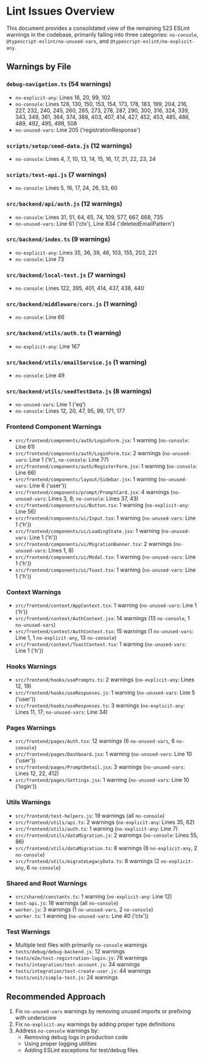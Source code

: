 # Lint Issues Overview

This document provides a consolidated view of the remaining 523 ESLint warnings in the codebase, primarily falling into three categories: `no-console`, `@typescript-eslint/no-unused-vars`, and `@typescript-eslint/no-explicit-any`.

## Warnings by File

### `debug-navigation.ts` (54 warnings)
- `no-explicit-any`: Lines 16, 20, 99, 102
- `no-console`: Lines 128, 130, 150, 153, 154, 173, 178, 183, 199, 204, 216, 227, 232, 240, 245, 260, 265, 273, 278, 287, 290, 300, 316, 324, 339, 343, 349, 361, 364, 374, 388, 403, 407, 414, 427, 452, 453, 485, 486, 489, 492, 495, 498, 508
- `no-unused-vars`: Line 205 ('registrationResponse')

### `scripts/setup/seed-data.js` (12 warnings)
- `no-console`: Lines 4, 7, 10, 13, 14, 15, 16, 17, 21, 22, 23, 24

### `scripts/test-api.js` (7 warnings)
- `no-console`: Lines 5, 16, 17, 24, 26, 53, 60

### `src/backend/api/auth.js` (12 warnings)
- `no-console`: Lines 31, 51, 64, 65, 74, 109, 577, 667, 668, 735
- `no-unused-vars`: Line 61 ('ctx'), Line 834 ('deletedEmailPattern')

### `src/backend/index.ts` (9 warnings)
- `no-explicit-any`: Lines 35, 36, 39, 46, 103, 155, 203, 221
- `no-console`: Line 73

### `src/backend/local-test.js` (7 warnings)
- `no-console`: Lines 122, 395, 401, 414, 437, 438, 440

### `src/backend/middleware/cors.js` (1 warning)
- `no-console`: Line 66

### `src/backend/utils/auth.ts` (1 warning)
- `no-explicit-any`: Line 167

### `src/backend/utils/emailService.js` (1 warning)
- `no-console`: Line 49

### `src/backend/utils/seedTestData.js` (8 warnings)
- `no-unused-vars`: Line 1 ('eq')
- `no-console`: Lines 12, 20, 47, 95, 99, 171, 177

### Frontend Component Warnings
- `src/frontend/components/auth/LoginForm.jsx`: 1 warning (`no-console`: Line 61)
- `src/frontend/components/auth/LoginForm.tsx`: 2 warnings (`no-unused-vars`: Line 1 ('h'), `no-console`: Line 77)
- `src/frontend/components/auth/RegisterForm.jsx`: 1 warning (`no-console`: Line 66)
- `src/frontend/components/layout/Sidebar.jsx`: 1 warning (`no-unused-vars`: Line 6 ('user'))
- `src/frontend/components/prompt/PromptCard.jsx`: 4 warnings (`no-unused-vars`: Lines 3, 8; `no-console`: Lines 37, 43)
- `src/frontend/components/ui/Button.tsx`: 1 warning (`no-explicit-any`: Line 56)
- `src/frontend/components/ui/Input.tsx`: 1 warning (`no-unused-vars`: Line 1 ('h'))
- `src/frontend/components/ui/LoadingState.jsx`: 1 warning (`no-unused-vars`: Line 1 ('h'))
- `src/frontend/components/ui/MigrationBanner.tsx`: 2 warnings (`no-unused-vars`: Lines 1, 8)
- `src/frontend/components/ui/Modal.tsx`: 1 warning (`no-unused-vars`: Line 1 ('h'))
- `src/frontend/components/ui/Toast.tsx`: 1 warning (`no-unused-vars`: Line 1 ('h'))

### Context Warnings
- `src/frontend/context/AppContext.tsx`: 1 warning (`no-unused-vars`: Line 1 ('h'))
- `src/frontend/context/AuthContext.jsx`: 14 warnings (13 `no-console`, 1 `no-unused-vars`)
- `src/frontend/context/AuthContext.tsx`: 15 warnings (1 `no-unused-vars`: Line 1, 1 `no-explicit-any`, 13 `no-console`)
- `src/frontend/context/ToastContext.tsx`: 1 warning (`no-unused-vars`: Line 1 ('h'))

### Hooks Warnings
- `src/frontend/hooks/usePrompts.ts`: 2 warnings (`no-explicit-any`: Lines 12, 19)
- `src/frontend/hooks/useResponses.js`: 1 warning (`no-unused-vars`: Line 5 ('user'))
- `src/frontend/hooks/useResponses.ts`: 3 warnings (`no-explicit-any`: Lines 11, 17; `no-unused-vars`: Line 34)

### Pages Warnings
- `src/frontend/pages/Auth.tsx`: 12 warnings (6 `no-unused-vars`, 6 `no-console`)
- `src/frontend/pages/Dashboard.jsx`: 1 warning (`no-unused-vars`: Line 10 ('user'))
- `src/frontend/pages/PromptDetail.jsx`: 3 warnings (`no-unused-vars`: Lines 12, 22, 412)
- `src/frontend/pages/Settings.jsx`: 1 warning (`no-unused-vars`: Line 10 ('login'))

### Utils Warnings
- `src/frontend/test-helpers.js`: 19 warnings (all `no-console`)
- `src/frontend/utils/api.ts`: 2 warnings (`no-explicit-any`: Lines 35, 62)
- `src/frontend/utils/auth.ts`: 1 warning (`no-explicit-any`: Line 7)
- `src/frontend/utils/dataMigration.js`: 2 warnings (`no-console`: Lines 55, 86)
- `src/frontend/utils/dataMigration.ts`: 8 warnings (6 `no-explicit-any`, 2 `no-console`)
- `src/frontend/utils/migrateLegacyData.ts`: 8 warnings (2 `no-explicit-any`, 6 `no-console`)

### Shared and Root Warnings
- `src/shared/constants.ts`: 1 warning (`no-explicit-any`: Line 12)
- `test-api.js`: 18 warnings (all `no-console`)
- `worker.js`: 3 warnings (1 `no-unused-vars`, 2 `no-console`)
- `worker.ts`: 1 warning (`no-unused-vars`: Line 40 ('ctx'))

### Test Warnings
- Multiple test files with primarily `no-console` warnings
- `tests/debug/debug-backend.js`: 12 warnings
- `tests/e2e/test-registration-login.js`: 78 warnings
- `tests/integration/test-account.js`: 34 warnings
- `tests/integration/test-create-user.js`: 44 warnings
- `tests/unit/simple-test.js`: 24 warnings

## Recommended Approach

1. Fix `no-unused-vars` warnings by removing unused imports or prefixing with underscore
2. Fix `no-explicit-any` warnings by adding proper type definitions
3. Address `no-console` warnings by:
   - Removing debug logs in production code
   - Using proper logging utilities
   - Adding ESLint exceptions for test/debug files